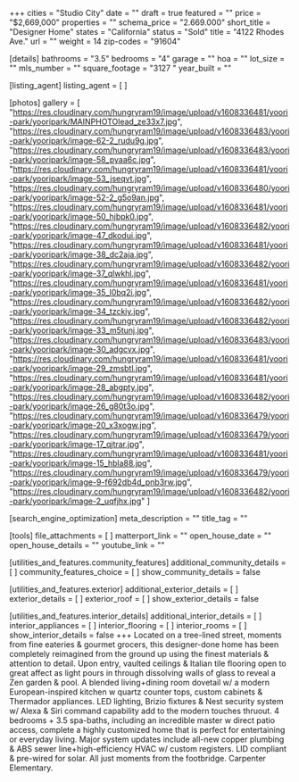 +++
cities = "Studio City"
date = ""
draft = true
featured = ""
price = "$2,669,000"
properties = ""
schema_price = "2.669.000"
short_title = "Designer Home"
states = "California"
status = "Sold"
title = "4122 Rhodes Ave."
url = ""
weight = 14
zip-codes = "91604"

[details]
bathrooms = "3.5"
bedrooms = "4"
garage = ""
hoa = ""
lot_size = ""
mls_number = ""
square_footage = "3127 "
year_built = ""

[listing_agent]
listing_agent = [ ]

[photos]
gallery = [
  "https://res.cloudinary.com/hungryram19/image/upload/v1608336481/yoori-park/yooripark/MAINPHOTOlead_ze33x7.jpg",
  "https://res.cloudinary.com/hungryram19/image/upload/v1608336483/yoori-park/yooripark/image-62-2_rudu9g.jpg",
  "https://res.cloudinary.com/hungryram19/image/upload/v1608336483/yoori-park/yooripark/image-58_pyaa6c.jpg",
  "https://res.cloudinary.com/hungryram19/image/upload/v1608336481/yoori-park/yooripark/image-53_jseqvt.jpg",
  "https://res.cloudinary.com/hungryram19/image/upload/v1608336480/yoori-park/yooripark/image-52-2_g5o9an.jpg",
  "https://res.cloudinary.com/hungryram19/image/upload/v1608336481/yoori-park/yooripark/image-50_hjbpk0.jpg",
  "https://res.cloudinary.com/hungryram19/image/upload/v1608336482/yoori-park/yooripark/image-47_dkodui.jpg",
  "https://res.cloudinary.com/hungryram19/image/upload/v1608336481/yoori-park/yooripark/image-38_dc2aja.jpg",
  "https://res.cloudinary.com/hungryram19/image/upload/v1608336482/yoori-park/yooripark/image-37_qlwkhl.jpg",
  "https://res.cloudinary.com/hungryram19/image/upload/v1608336481/yoori-park/yooripark/image-35_l0bq2i.jpg",
  "https://res.cloudinary.com/hungryram19/image/upload/v1608336482/yoori-park/yooripark/image-34_tzckiy.jpg",
  "https://res.cloudinary.com/hungryram19/image/upload/v1608336482/yoori-park/yooripark/image-33_m5tunj.jpg",
  "https://res.cloudinary.com/hungryram19/image/upload/v1608336483/yoori-park/yooripark/image-30_adgcvx.jpg",
  "https://res.cloudinary.com/hungryram19/image/upload/v1608336481/yoori-park/yooripark/image-29_zmsbtl.jpg",
  "https://res.cloudinary.com/hungryram19/image/upload/v1608336481/yoori-park/yooripark/image-28_abgpty.jpg",
  "https://res.cloudinary.com/hungryram19/image/upload/v1608336482/yoori-park/yooripark/image-26_g80t3o.jpg",
  "https://res.cloudinary.com/hungryram19/image/upload/v1608336479/yoori-park/yooripark/image-20_x3xogw.jpg",
  "https://res.cloudinary.com/hungryram19/image/upload/v1608336479/yoori-park/yooripark/image-17_qjtrar.jpg",
  "https://res.cloudinary.com/hungryram19/image/upload/v1608336481/yoori-park/yooripark/image-15_hbla88.jpg",
  "https://res.cloudinary.com/hungryram19/image/upload/v1608336479/yoori-park/yooripark/image-9-f692db4d_pnb3rw.jpg",
  "https://res.cloudinary.com/hungryram19/image/upload/v1608336482/yoori-park/yooripark/image-2_uqfjhx.jpg"
]

[search_engine_optimization]
meta_description = ""
title_tag = ""

[tools]
file_attachments = [ ]
matterport_link = ""
open_house_date = ""
open_house_details = ""
youtube_link = ""

[utilities_and_features.community_features]
additional_community_details = [ ]
community_features_choice = [ ]
show_community_details = false

[utilities_and_features.exterior]
additional_exterior_details = [ ]
exterior_details = [ ]
exterior_roof = [ ]
show_exterior_details = false

[utilities_and_features.interior_details]
additional_interior_details = [ ]
interior_appliances = [ ]
interior_flooring = [ ]
interior_rooms = [ ]
show_interior_details = false
+++
Located on a tree-lined street, moments from fine eateries & gourmet grocers, this designer-done home has been completely reimagined from the ground up using the finest materials & attention to detail. Upon entry, vaulted ceilings & Italian tile flooring open to great affect as light pours in through dissolving walls of glass to reveal a Zen garden & pool. A blended living+dining room dovetail w/ a modern European-inspired kitchen w quartz counter tops, custom cabinets & Thermador appliances. LED lighting, Brizio fixtures & Nest security system w/ Alexa & Siri command capability add to the modern touches thruout. 4 bedrooms + 3.5 spa-baths, including an incredible master w direct patio access, complete a highly customized home that is perfect for entertaining or everyday living. Major system updates include all-new copper plumbing & ABS sewer line+high-efficiency HVAC w/ custom registers. LID compliant & pre-wired for solar. All just moments from the footbridge. Carpenter Elementary.